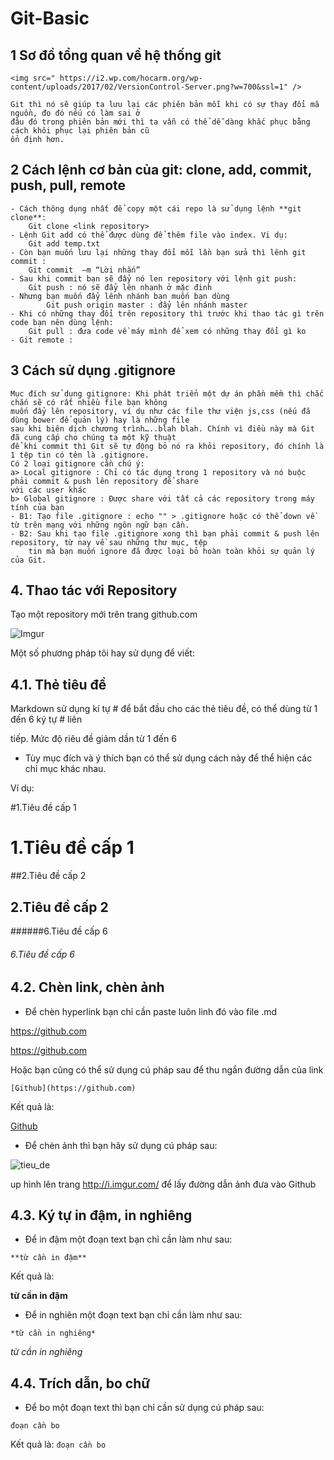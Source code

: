 # Git-Basic

## 1 Sơ đồ tổng quan về hệ thống git

	<img src=" https://i2.wp.com/hocarm.org/wp-content/uploads/2017/02/VersionControl-Server.png?w=700&ssl=1" />
	
	Git thì nó sẽ giúp ta lưu lại các phiên bản mỗi khi có sự thay đổi mã nguồn, đo đó nếu có làm sai ở 
	đâu đó trong phiên bản mới thì ta vẫn có thể dễ dàng khắc phục bằng cách khôi phục lại phiên bản cũ 
	ổn định hơn.


## 2 Cách lệnh cơ bản của git: clone, add, commit, push, pull, remote

	- Cách thông dụng nhất để copy một cái repo là sử dụng lệnh **git clone**:
		Git clone <link repository>
	- Lệnh Git add có thể được dùng để thêm file vào index. Vi dụ:
		Git add temp.txt
	- Còn bạn muốn lưu lại những thay đổi mỗi lần bạn sửa thì lênh git commit :
		Git commit  –m “Lời nhắn”
	- Sau khi commit bạn sẽ đẩy nó len repository với lệnh git push:
		Git push : nó sẽ đẩy lên nhanh ở mặc đinh
	- Nhưng bạn muốn đẩy lênh nhánh bạn muốn bạn dùng 
			Git push origin master : đẩy lên nhánh master
	- Khi có những thay đổi trên repository thì trước khi thao tác gì trên code bạn nên dùng lệnh:
		Git pull : đưa code về máy mình để xem có những thay đổi gì ko
	- Git remote :
	
## 3 Cách sử dụng .gitignore

	Mục đích sử dụng gitignore: Khi phát triển một dự án phần mềm thì chắc chắn sẽ có rất nhiều file bạn không 
	muốn đẩy lên repository, ví dụ như các file thư viện js,css (nếu đã dùng bower để quản lý) hay là những file 
	sau khi biên dịch chương trình…..blah blah. Chính vì điều này mà Git đã cung cấp cho chúng ta một kỹ thuật 
	để khi commit thì Git sẽ tự động bỏ nó ra khỏi repository, đó chính là 1 tệp tin có tên là .gitignore.
	Có 2 loại gitignore cần chú ý:
	a> Local gitignore : Chỉ có tác dụng trong 1 repository và nó buộc phải commit & push lên repository để share 
	với các user khác
	b> Global gitignore : Được share với tất cả các repository trong máy tính của bạn
	- B1: Tạo file .gitignore : echo "" > .gitignore hoặc có thể down về từ trên mạng với những ngôn ngữ bạn cần.
	- B2: Sau khi tạo file .gitignore xong thì bạn phải commit & push lên repository, từ nay về sau những thư mục, tệp 
		tin mà bạn muốn ignore đã được loại bỏ hoàn toàn khỏi sự quản lý của Git.
		
## 4. Thao tác với Repository

Tạo một repository mới trên trang github.com

![Imgur](https://i.imgur.com/INNS2fv.png)

Một số phương pháp tôi hay sử dụng để viết:

## 4.1. Thẻ tiêu đề

Markdown sử dụng kí tự # để bắt đầu cho các thẻ tiêu đề, có thể dùng từ 1 đến 6 ký tự # liên 

tiếp. Mức độ riêu đề giảm dần từ 1 đến 6

- Tùy mục đích và ý thích bạn có thể sử dụng cách này để thể hiện các chỉ mục khác nhau.

Ví dụ:

#1.Tiêu đề cấp 1

# 1.Tiêu đề cấp 1

##2.Tiêu đề cấp 2

## 2.Tiêu đề cấp 2


######6.Tiêu đề cấp 6

###### 6.Tiêu đề cấp 6

## 4.2. Chèn link, chèn ảnh

- Để chèn hyperlink bạn chỉ cần paste luôn linh đó vào file .md

https://github.com

https://github.com

Hoặc bạn cũng có thể sử dụng cú pháp sau để thu ngắn đường dẫn của link

`[Github](https://github.com)`

Kết quả là:

[Github](https://github.com)

- Để chèn ảnh thì bạn hãy sử dụng cú pháp sau:

![tieu_de](link_hinh)

up hình lên trang http://i.imgur.com/ để lấy đường dẫn ảnh đưa vào Github

## 4.3. Ký tự in đậm, in nghiêng

- Để in đậm một đoạn text bạn chỉ cần làm như sau:

`**từ cần in đậm**`

Kết quả là:

**từ cần in đậm**

- Để in nghiên một đoạn text bạn chỉ cần làm như sau:

`*từ cần in nghiêng*`

*từ cần in nghiêng*

## 4.4. Trích dẫn, bo chữ

-  Để bo một đoạn text thì bạn chỉ cần sử dụng cú pháp sau:

`đoạn cần bo`

Kết quả là: `đoạn cần bo`


